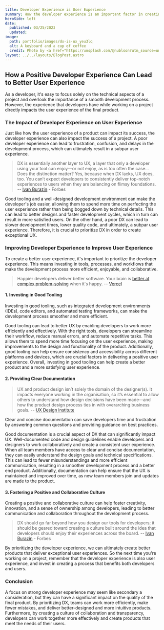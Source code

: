 ```yaml
---
title: Developer Experience is User Experience
summary: How the developer experience is an important factor in creating a good user experience.
heroSide: left
date:
  published: 03/25/2023
  updated:
image:
  path: portfolio/images/dx-is-ux_yeu3lq
  alt: A keyboard and a cup of coffee
  credit: Photo by <a href="https://unsplash.com/@nublson?utm_source=unsplash&utm_medium=referral&utm_content=creditCopyText">Nubelson Fernandes</a> on <a href="https://unsplash.com/s/photos/developer?utm_source=unsplash&utm_medium=referral&utm_content=creditCopyText">Unsplash</a>
layout: ../../layouts/BlogPost.astro
---
```


## How a Positive Developer Experience Can Lead to Better User Experience

As a developer, it's easy to focus solely on the technical aspects of a project and overlook the importance of a smooth development process. However, the experience that developers have while working on a project directly impacts the user experience of the final product.

### The Impact of Developer Experience on User Experience

Just like how the user experience of a product can impact its success, the developer experience can also impact the success of a project. A poor developer experience can lead to frustration, confusion, and delays in the development process, which can ultimately result in a subpar user experience.

> DX is essentially another layer to UX, a layer that only a developer using your tool can enjoy—or not enjoy, as is too often the case... Does the distinction matter? Yes, because when DX lacks, UX does, too. You can’t expect developers to consistently deliver top-notch experiences to users when they are balancing on flimsy foundations. -- [Ivan Burazin](https://www.forbes.com/sites/forbestechcouncil/2022/12/23/ux-suffers-without-strong-dx-why-developer-experience-is-synonymous-with-success/?sh=3d008cbf7305) - Forbes

Good tooling and a well-designed development environment can make the developer's job easier, allowing them to spend more time on perfecting the user experience rather than being bogged down by technical details. This can lead to better designs and faster development cycles, which in turn can result in more satisfied users. On the other hand, a poor DX can lead to slower development times, lower quality code, and ultimately, a subpar user experience. Therefore, it is crucial to prioritize DX in order to create exceptional UX.

### Improving Developer Experience to Improve User Experience

To create a better user experience, it's important to prioritize the developer experience. This means investing in tools, processes, and workflows that make the development process more efficient, enjoyable, and collaborative.

> Happier developers deliver better software. Your brain is [better at complex problem-solving](https://www.psychologicalscience.org/news/releases/a-positive-mood-allows-your-brain-to-think-more-creatively.html) when it's happy. -- [Vercel](https://vercel.com/blog/turborepo-migration-go-rust)

#### 1. Investing in Good Tooling

Investing in good tooling, such as integrated development environments (IDEs), code editors, and automated testing frameworks, can make the development process smoother and more efficient.

Good tooling can lead to better UX by enabling developers to work more efficiently and effectively. With the right tools, developers can streamline their workflow, reduce manual errors, and automate repetitive tasks. This allows them to spend more time focusing on the user experience, making improvements to the design and functionality of the product. Additionally, good tooling can help ensure consistency and accessibility across different platforms and devices, which are crucial factors in delivering a positive user experience. Overall, investing in good tooling can help create a better product and a more satisfying user experience.

#### 2. Providing Clear Documentation

> UX and product design isn’t solely the domain of the designer(s). It impacts everyone working in the organisation, so it’s essential to allow others to understand how design decisions have been made—and how the product design process ties in with overarching business goals. -- [UX Design Institute](https://www.uxdesigninstitute.com/blog/ux-documentation-tools/#:~:text=UX%20documentation%20is%20a%20valuable,make%20the%20task%20significantly%20easier.)

Clear and concise documentation can save developers time and frustration by answering common questions and providing guidance on best practices.

Good documentation is a crucial aspect of DX that can significantly impact UX. Well-documented code and design guidelines enable developers and designers to work collaboratively and create a consistent user experience. When all team members have access to clear and concise documentation, they can easily understand the design goals and technical specifications. This can lead to fewer misunderstandings and more efficient communication, resulting in a smoother development process and a better end product. Additionally, documentation can help ensure that the UX is maintained and improved over time, as new team members join and updates are made to the product.

#### 3. Fostering a Positive and Collaborative Culture

Creating a positive and collaborative culture can help foster creativity, innovation, and a sense of ownership among developers, leading to better communication and collaboration throughout the development process.

> DX should go far beyond how you design our tools for developers; it should be geared toward creating a culture built around the idea that developers should enjoy their experiences across the board. -- [Ivan Burazin](https://www.forbes.com/sites/forbestechcouncil/2022/12/23/ux-suffers-without-strong-dx-why-developer-experience-is-synonymous-with-success/?sh=3d008cbf7305) - Forbes

By prioritizing the developer experience, we can ultimately create better products that deliver exceptional user experiences. So the next time you're working on a project, remember that the developer experience is also user experience, and invest in creating a process that benefits both developers and users.

### Conclusion

A focus on strong developer experience may seem like secondary a consideration, but they can have a significant impact on the quality of the final product. By prioritizing DX, teams can work more efficiently, make fewer mistakes, and deliver better-designed and more intuitive products. Furthermore, by creating a culture of collaboration and transparency, developers can work together more effectively and create products that meet the needs of their users.

